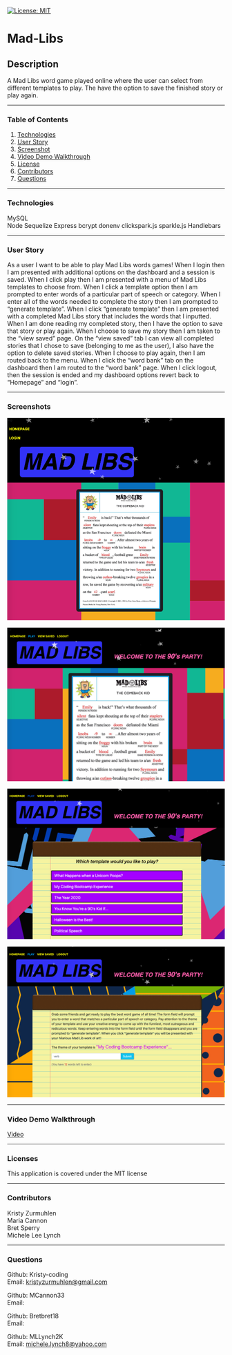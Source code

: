 
[![License: MIT](https://img.shields.io/badge/License-MIT-yellow.svg)](https://opensource.org/licenses/MIT)   

# Mad-Libs

## Description   
A Mad Libs word game played online where the user can select from different templates to play. The have the option to save the finished story or play again.

***
### Table of Contents  
1. [Technologies](https://github.com/Kristy-coding/Mad-Libs/tree/feature/randomword#technologies)
2. [User Story](https://github.com/Kristy-coding/Mad-Libs/tree/feature/randomword#user-story)
3. [Screenshot](https://github.com/Kristy-coding/Mad-Libs/tree/feature/randomword#screenshot)
4. [Video Demo Walkthrough](https://github.com/Kristy-coding/Mad-Libs/tree/feature/randomword#video-demo-walkthrough)
5. [License](https://github.com/Kristy-coding/Mad-Libs/tree/feature/randomword#licenses)
6. [Contributors](https://github.com/Kristy-coding/Mad-Libs/tree/feature/randomword#contributors)
7. [Questions](https://github.com/Kristy-coding/Mad-Libs/tree/feature/randomword#questions)  

***
### Technologies   
MySQL   
Node
Sequelize
Express
bcrypt
donenv
clickspark.js
sparkle.js
Handlebars   

***
### User Story   
As a user I want to be able to play Mad Libs words games! When I login then I am presented with additional options on the dashboard and a session is saved. When I click play then I am presented with a menu of Mad Libs templates to choose from. When I click a template option then I am prompted to enter words of a particular part of speech or category. When I  enter all of the words needed to complete the story then I am prompted to “generate template”. When I click “generate template” then I am presented with a completed Mad Libs story that includes the words that I inputted. When I am done reading my completed story, then I have the option to save that story or play again. When I choose to save my story  then I am taken to the “view saved” page. On the “view saved” tab I can view all completed stories that I chose to save (belonging to me as the user), I also have the option to delete saved stories. When I choose to play again, then I am routed back to the menu. When I click the “word bank” tab on the dashboard then I am routed to the “word bank” page. When I click logout, then the session is ended and my dashboard options revert back to “Homepage” and “login”. 

***
### Screenshots  
![Screenshot Mad Libs Log-in Screen](public/images/loginscreen.png)  

![Screenshot Mad Libs Homepage](public/images/homepage.png)  

![Screenshot Mad Libs Templates Page](public/images/templatespage.png)  

![Screenshot Mad Libs Template Selected Page](public/images/templateselected.png)  

***
### Video Demo Walkthrough
[Video]()

***
### Licenses   
This application is covered under the MIT license

***
### Contributors  
Kristy Zurmuhlen   
Maria Cannon   
Bret Sperry   
Michele Lee Lynch   

***
### Questions  
Github: Kristy-coding   
Email: kristyzurmuhlen@gmail.com   

Github: MCannon33   
Email:   

Github: Bretbret18   
Email:   

Github: MLLynch2K  
Email: michele.lynch8@yahoo.com   
